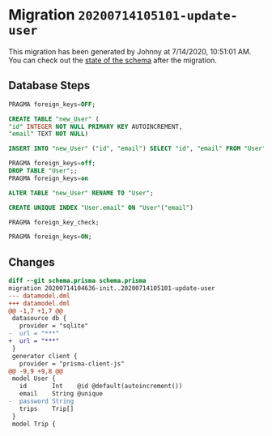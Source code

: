 # Migration `20200714105101-update-user`

This migration has been generated by Johnny at 7/14/2020, 10:51:01 AM.
You can check out the [state of the schema](./schema.prisma) after the migration.

## Database Steps

```sql
PRAGMA foreign_keys=OFF;

CREATE TABLE "new_User" (
"id" INTEGER NOT NULL PRIMARY KEY AUTOINCREMENT,
"email" TEXT NOT NULL)

INSERT INTO "new_User" ("id", "email") SELECT "id", "email" FROM "User"

PRAGMA foreign_keys=off;
DROP TABLE "User";;
PRAGMA foreign_keys=on

ALTER TABLE "new_User" RENAME TO "User";

CREATE UNIQUE INDEX "User.email" ON "User"("email")

PRAGMA foreign_key_check;

PRAGMA foreign_keys=ON;
```

## Changes

```diff
diff --git schema.prisma schema.prisma
migration 20200714104636-init..20200714105101-update-user
--- datamodel.dml
+++ datamodel.dml
@@ -1,7 +1,7 @@
 datasource db {
   provider = "sqlite"
-  url = "***"
+  url = "***"
 }
 generator client {
   provider = "prisma-client-js"
@@ -9,9 +9,8 @@
 model User {
   id       Int    @id @default(autoincrement())
   email    String @unique
-  password String
   trips    Trip[]
 }
 model Trip {
```


